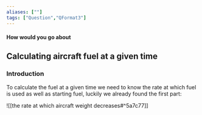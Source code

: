 ```yaml
---
aliases: [""]
tags: ["Question","QFormat3"]
---
```


#### How would you go about
## Calculating aircraft fuel at a given time
### Introduction
To calculate the fuel at a given time we need to know the rate at which fuel is used as well as starting fuel, luckily we already found the first part:

![[the rate at which aircraft weight decreases#^5a7c77]]



